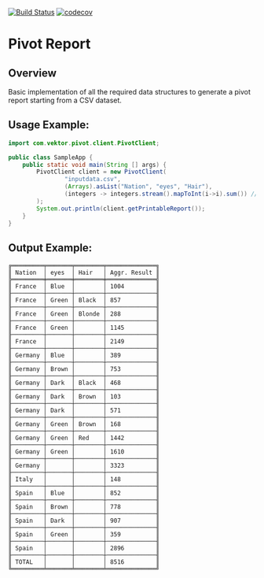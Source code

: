 [![Build Status](https://travis-ci.com/zevektor/pivot-report.svg?branch=master)](https://travis-ci.com/zevektor/pivot-report)  [![codecov](https://codecov.io/gh/zevektor/pivot-report/branch/master/graph/badge.svg)](https://codecov.io/gh/zevektor/pivot-report)


# Pivot Report

## Overview

Basic implementation of all the required data structures to generate a pivot report starting from a CSV dataset.


## Usage Example:
```java
import com.vektor.pivot.client.PivotClient;

public class SampleApp {
    public static void main(String [] args) {
        PivotClient client = new PivotClient(
                "inputdata.csv",
                (Arrays).asList("Nation", "eyes", "Hair"),
                (integers -> integers.stream().mapToInt(i->i).sum()) // SUM FUNCTION
        );
        System.out.println(client.getPrintableReport());
    }
}
```

## Output Example:

```text
╔═════════╤═══════╤════════╤══════════════╗
║ Nation  │ eyes  │ Hair   │ Aggr. Result ║
╠═════════╪═══════╪════════╪══════════════╣
║ France  │ Blue  │        │ 1004         ║
╟─────────┼───────┼────────┼──────────────╢
║ France  │ Green │ Black  │ 857          ║
╟─────────┼───────┼────────┼──────────────╢
║ France  │ Green │ Blonde │ 288          ║
╟─────────┼───────┼────────┼──────────────╢
║ France  │ Green │        │ 1145         ║
╟─────────┼───────┼────────┼──────────────╢
║ France  │       │        │ 2149         ║
╟─────────┼───────┼────────┼──────────────╢
║ Germany │ Blue  │        │ 389          ║
╟─────────┼───────┼────────┼──────────────╢
║ Germany │ Brown │        │ 753          ║
╟─────────┼───────┼────────┼──────────────╢
║ Germany │ Dark  │ Black  │ 468          ║
╟─────────┼───────┼────────┼──────────────╢
║ Germany │ Dark  │ Brown  │ 103          ║
╟─────────┼───────┼────────┼──────────────╢
║ Germany │ Dark  │        │ 571          ║
╟─────────┼───────┼────────┼──────────────╢
║ Germany │ Green │ Brown  │ 168          ║
╟─────────┼───────┼────────┼──────────────╢
║ Germany │ Green │ Red    │ 1442         ║
╟─────────┼───────┼────────┼──────────────╢
║ Germany │ Green │        │ 1610         ║
╟─────────┼───────┼────────┼──────────────╢
║ Germany │       │        │ 3323         ║
╟─────────┼───────┼────────┼──────────────╢
║ Italy   │       │        │ 148          ║
╟─────────┼───────┼────────┼──────────────╢
║ Spain   │ Blue  │        │ 852          ║
╟─────────┼───────┼────────┼──────────────╢
║ Spain   │ Brown │        │ 778          ║
╟─────────┼───────┼────────┼──────────────╢
║ Spain   │ Dark  │        │ 907          ║
╟─────────┼───────┼────────┼──────────────╢
║ Spain   │ Green │        │ 359          ║
╟─────────┼───────┼────────┼──────────────╢
║ Spain   │       │        │ 2896         ║
╟─────────┼───────┼────────┼──────────────╢
║ TOTAL   │       │        │ 8516         ║
╚═════════╧═══════╧════════╧══════════════╝
```
